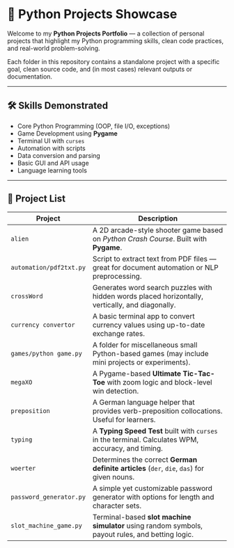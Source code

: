 # 🐍 Python Projects Showcase

Welcome to my **Python Projects Portfolio** — a collection of personal projects that highlight my Python programming skills, clean code practices, and real-world problem-solving.

Each folder in this repository contains a standalone project with a specific goal, clean source code, and (in most cases) relevant outputs or documentation.

---

## 🛠️ Skills Demonstrated

- Core Python Programming (OOP, file I/O, exceptions)
- Game Development using **Pygame**
- Terminal UI with `curses`
- Automation with scripts
- Data conversion and parsing
- Basic GUI and API usage
- Language learning tools

---

## 📁 Project List

| Project               | Description |
|-----------------------|-------------|
| `alien`               | A 2D arcade-style shooter game based on *Python Crash Course*. Built with **Pygame**. |
| `automation/pdf2txt.py` | Script to extract text from PDF files — great for document automation or NLP preprocessing. |
| `crossWord`           | Generates word search puzzles with hidden words placed horizontally, vertically, and diagonally. |
| `currency convertor`  | A basic terminal app to convert currency values using up-to-date exchange rates. |
| `games/python game.py` | A folder for miscellaneous small Python-based games (may include mini projects or experiments). |
| `megaXO`              | A Pygame-based **Ultimate Tic-Tac-Toe** with zoom logic and block-level win detection. |
| `preposition`         | A German language helper that provides verb-preposition collocations. Useful for learners. |
| `typing`              | A **Typing Speed Test** built with `curses` in the terminal. Calculates WPM, accuracy, and timing. |
| `woerter`             | Determines the correct **German definite articles** (`der`, `die`, `das`) for given nouns. |
| `password_generator.py` | A simple yet customizable password generator with options for length and character sets. |
| `slot_machine_game.py` | Terminal-based **slot machine simulator** using random symbols, payout rules, and betting logic. |
